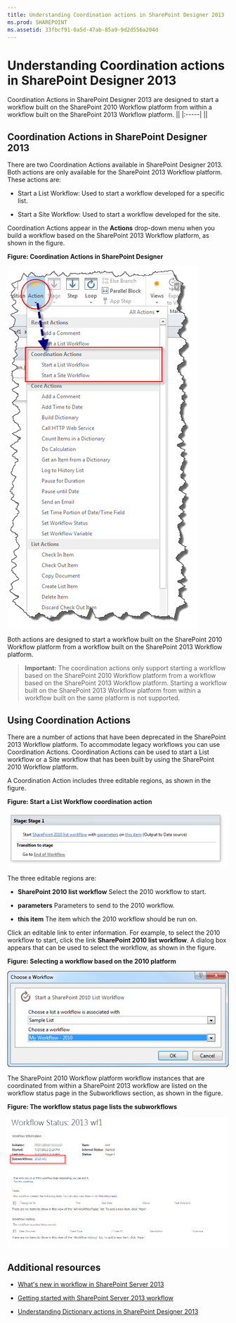 ```yaml
---
title: Understanding Coordination actions in SharePoint Designer 2013
ms.prod: SHAREPOINT
ms.assetid: 33fbcf91-0a5d-47ab-85a9-9d2d556a204d
---
```



# Understanding Coordination actions in SharePoint Designer 2013
Coordination Actions in SharePoint Designer 2013 are designed to start a workflow built on the SharePoint 2010 Workflow platform from within a workflow built on the SharePoint 2013 Workflow platform.
||
|:-----|
||
   

## Coordination Actions in SharePoint Designer 2013
<a name="section1"> </a>

There are two Coordination Actions available in SharePoint Designer 2013. Both actions are only available for the SharePoint 2013 Workflow platform. These actions are:
  
    
    

- Start a List Workflow: Used to start a workflow developed for a specific list.
    
  
- Start a Site Workflow: Used to start a workflow developed for the site.
    
  
Coordination Actions appear in the **Actions** drop-down menu when you build a workflow based on the SharePoint 2013 Workflow platform, as shown in the figure.
  
    
    

**Figure: Coordination Actions in SharePoint Designer**

  
    
    

  
    
    
![Coordination Actions in SharePoint Designer](images/SPD15-CoordinationActions.png)
  
    
    
Both actions are designed to start a workflow built on the SharePoint 2010 Workflow platform from a workflow built on the SharePoint 2013 Workflow platform.
  
    
    

    
> **Important:**
> The coordination actions only support starting a workflow based on the SharePoint 2010 Workflow platform from a workflow based on the SharePoint 2013 Workflow platform. Starting a workflow built on the SharePoint 2013 Workflow platform from within a workflow built on the same platform is not supported. 
  
    
    


## Using Coordination Actions
<a name="section2"> </a>

There are a number of actions that have been deprecated in the SharePoint 2013 Workflow platform. To accommodate legacy workflows you can use Coordination Actions. Coordination Actions can be used to start a List workflow or a Site workflow that has been built by using the SharePoint 2010 Workflow platform.
  
    
    
A Coordination Action includes three editable regions, as shown in the figure.
  
    
    

**Figure: Start a List Workflow coordination action**

  
    
    

  
    
    
![Start a List Workflow coordination action](images/SPD15-CoordinationActions2.png)
  
    
    
The three editable regions are: 
  
    
    

- **SharePoint 2010 list workflow** Select the 2010 workflow to start.
    
  
- **parameters** Parameters to send to the 2010 workflow.
    
  
- **this item** The item which the 2010 workflow should be run on.
    
  
Click an editable link to enter information. For example, to select the 2010 workflow to start, click the link **SharePoint 2010 list workflow**. A dialog box appears that can be used to select the workflow, as shown in the figure.
  
    
    

**Figure: Selecting a workflow based on the 2010 platform**

  
    
    

  
    
    
![Selecting a workflow based on the 2010 platform](images/SPD15-CoordinationActions3.png)
  
    
    

  
    
    

  
    
    

  
    
    
The SharePoint 2010 Workflow platform workflow instances that are coordinated from within a SharePoint 2013 workflow are listed on the workflow status page in the Subworkflows section, as shown in the figure.
  
    
    

**Figure: The workflow status page lists the subworkflows**

  
    
    

  
    
    
![The workflow status page lists the subworkflows.](images/SPD15-CorrelationActions4.png)
  
    
    

  
    
    

  
    
    

## Additional resources
<a name="bk_addresources"> </a>


-  [What's new in workflow in SharePoint Server 2013](http://msdn.microsoft.com/library/6ab8a28b-fa2f-4530-8b55-a7f663bf15ea.aspx)
    
  
-  [Getting started with SharePoint Server 2013 workflow](http://msdn.microsoft.com/library/cc73be76-a329-449f-90ab-86822b1c2ee8.aspx)
    
  
-  [Understanding Dictionary actions in SharePoint Designer 2013](understanding-dictionary-actions-in-sharepoint-designer.md)
    
  

  
    
    


